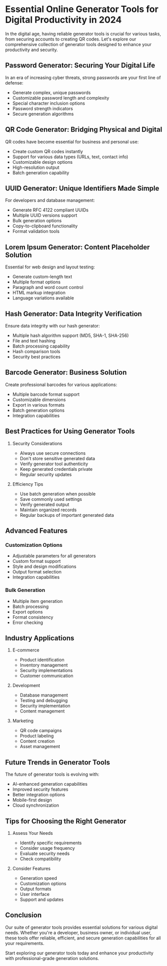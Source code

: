 # Essential Online Generator Tools for Digital Productivity in 2024

In the digital age, having reliable generator tools is crucial for various tasks, from securing accounts to creating QR codes. Let's explore our comprehensive collection of generator tools designed to enhance your productivity and security.

## Password Generator: Securing Your Digital Life

In an era of increasing cyber threats, strong passwords are your first line of defense:

- Generate complex, unique passwords
- Customizable password length and complexity
- Special character inclusion options
- Password strength indicators
- Secure generation algorithms

## QR Code Generator: Bridging Physical and Digital

QR codes have become essential for business and personal use:

- Create custom QR codes instantly
- Support for various data types (URLs, text, contact info)
- Customizable design options
- High-resolution output
- Batch generation capability

## UUID Generator: Unique Identifiers Made Simple

For developers and database management:

- Generate RFC 4122 compliant UUIDs
- Multiple UUID versions support
- Bulk generation options
- Copy-to-clipboard functionality
- Format validation tools

## Lorem Ipsum Generator: Content Placeholder Solution

Essential for web design and layout testing:

- Generate custom-length text
- Multiple format options
- Paragraph and word count control
- HTML markup integration
- Language variations available

## Hash Generator: Data Integrity Verification

Ensure data integrity with our hash generator:

- Multiple hash algorithm support (MD5, SHA-1, SHA-256)
- File and text hashing
- Batch processing capability
- Hash comparison tools
- Security best practices

## Barcode Generator: Business Solution

Create professional barcodes for various applications:

- Multiple barcode format support
- Customizable dimensions
- Export in various formats
- Batch generation options
- Integration capabilities

## Best Practices for Using Generator Tools

1. Security Considerations
   - Always use secure connections
   - Don't store sensitive generated data
   - Verify generator tool authenticity
   - Keep generated credentials private
   - Regular security updates

2. Efficiency Tips
   - Use batch generation when possible
   - Save commonly used settings
   - Verify generated output
   - Maintain organized records
   - Regular backups of important generated data

## Advanced Features

### Customization Options
- Adjustable parameters for all generators
- Custom format support
- Style and design modifications
- Output format selection
- Integration capabilities

### Bulk Generation
- Multiple item generation
- Batch processing
- Export options
- Format consistency
- Error checking

## Industry Applications

1. E-commerce
   - Product identification
   - Inventory management
   - Security implementations
   - Customer communication

2. Development
   - Database management
   - Testing and debugging
   - Security implementation
   - Content management

3. Marketing
   - QR code campaigns
   - Product labeling
   - Content creation
   - Asset management

## Future Trends in Generator Tools

The future of generator tools is evolving with:

- AI-enhanced generation capabilities
- Improved security features
- Better integration options
- Mobile-first design
- Cloud synchronization

## Tips for Choosing the Right Generator

1. Assess Your Needs
   - Identify specific requirements
   - Consider usage frequency
   - Evaluate security needs
   - Check compatibility

2. Consider Features
   - Generation speed
   - Customization options
   - Output formats
   - User interface
   - Support and updates

## Conclusion

Our suite of generator tools provides essential solutions for various digital needs. Whether you're a developer, business owner, or individual user, these tools offer reliable, efficient, and secure generation capabilities for all your requirements.

Start exploring our generator tools today and enhance your productivity with professional-grade generation solutions.